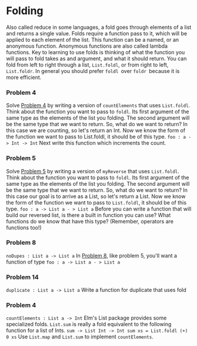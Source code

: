 # Folding

Also called reduce in some languages, a fold goes through elements of a list and returns a single value. Folds require a function pass to it, which will be applied to each element of the list. This function can be a named, or an anonymous function. Anonymous functions are also called lambda functions. Key to learning to use folds is thinking of what the function you will pass to fold takes as and argument, and what it should return. You can fold from left to right through a list, `List.foldl`, or from right to left, `List.foldr`. In general you should prefer `foldl `over `foldr `because it is more efficient.

### Problem 4

Solve [Problem 4](../p/p04.md) by writing a version of `countElements` that uses `List.foldl`. Think about the function you want to pass to `foldl`. Its first argument of the same type as the elements of the list you folding. The second argument will be the same type that we want to return. So, what do we want to return? In this case we are counting, so let's return an Int.
Now we know the form of the function we want to pass to List.foldl, it should be of this type.
`foo : a -> Int -> Int`
Next write this function which increments the count.

### Problem 5

Solve [Problem 5](../p/p05.md) by writing a version of `myReverse` that uses `List.foldl`. Think about the function you want to pass to `foldl`. Its first argument of the same type as the elements of the list you folding. The second argument will be the same type that we want to return. So, what do we want to return? In this case our goal is to arrive as a List, so let's return a List.
Now we know the form of the function we want to pass to `List.foldl`, it should be of this type.
`foo : a -> List a - > List a`
Before you can write a function that will build our reversed list, is there a built in function you can use? What functions do we know that have this type? \(Remember, operators are functions too!\)

### Problem 8

`noDupes : List a -> List a`
In [Problem 8](../p/p08.md), like problem 5, you'll want a function of type
`foo : a -> List a - > List a`

### Problem 14

`duplicate : List a -> List a`
Write a function for duplicate that uses fold

### Problem 4

`countElements : List a -> Int`
Elm's List package provides some specialized folds. `List.sum` is really a fold equivalent to the following function for a list of Ints.
`sum -> List Int -> Int
sum xs = List.foldl (+) 0 xs`
Use `List.map` and `List.sum` to implement `countElements`.

